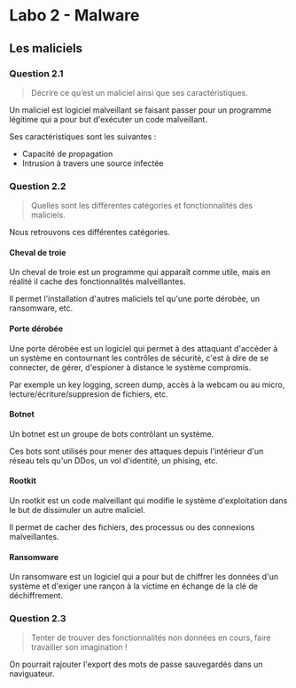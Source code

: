 # Labo 2 - Malware

## Les maliciels
### Question 2.1 
> Décrire ce qu’est un maliciel ainsi que ses caractéristiques.

Un maliciel est logiciel malveillant se faisant passer pour un programme légitime qui a pour but d'exécuter un code malveillant.

Ses caractéristiques sont les suivantes :
- Capacité de propagation
- Intrusion à travers une source infectée

### Question 2.2 
> Quelles sont les différentes catégories et fonctionnalités des maliciels.

Nous retrouvons ces différentes catégories.

#### Cheval de troie 
Un cheval de troie est un programme qui apparaît comme utile, mais en réalité il cache des fonctionnalités malveillantes.

Il permet l'installation d'autres maliciels tel qu'une porte dérobée, un ransomware, etc.

#### Porte dérobée
Une porte dérobée est un logiciel qui permet à des attaquant d'accéder à un système en contournant les contrôles de sécurité, c'est à dire de se connecter, de gérer, d'espioner à distance le système compromis. 

Par exemple un key logging, screen dump, accès à la webcam ou au micro, lecture/écriture/suppresion de fichiers, etc.

#### Botnet
Un botnet est un groupe de bots contrôlant un système.

Ces bots sont utilisés pour mener des attaques depuis l'intérieur d'un réseau tels qu'un DDos, un vol d'identité, un phising, etc.

#### Rootkit
Un rootkit est un code malveillant qui modifie le système d'exploitation dans le but de dissimuler un autre maliciel. 

Il permet de cacher des fichiers, des processus ou des connexions malveillantes.

#### Ransomware
Un ransomware est un logiciel qui a pour but de chiffrer les données d'un système et d'exiger une rançon à la victime en échange de la clé de déchiffrement.

### Question 2.3 
> Tenter de trouver des fonctionnalités non données en cours, faire travailler son imagination !

On pourrait rajouter l'export des mots de passe sauvegardés dans un naviguateur.
